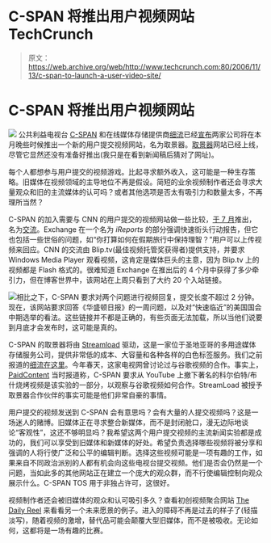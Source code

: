 # C-SPAN 将推出用户视频网站 TechCrunch

> 原文：<https://web.archive.org/web/http://www.techcrunch.com:80/2006/11/13/c-span-to-launch-a-user-video-site/>

# C-SPAN 将推出用户视频网站

[![](img/42b9c28ccf976ee01c5ea31a6f2ec69a.png)](https://web.archive.org/web/20190105062530/http://c-span.org/) 公共利益电视台 [C-SPAN](https://web.archive.org/web/20190105062530/http://c-span.org/) 和在线媒体存储提供商[细流](https://web.archive.org/web/20190105062530/http://streamload.com/)已经[宣布](https://web.archive.org/web/20190105062530/http://news.google.com/news/url?sa=t&ct=us/1-0&fp=4559d61f53d40c1d&ei=qAVZRcSGE7OKwQH7ueWDAQ&url=http%3A//home.businesswire.com/portal/site/google/index.jsp%3FndmViewId%3Dnews_view%26newsId%3D20061113005585%26newsLang%3Den&cid=0)两家公司将在本月晚些时候推出一个新的用户提交视频网站，名为取景器。[取景器](https://web.archive.org/web/20190105062530/http://c-span.org/viewfinder)网站已经上线，尽管它显然还没有准备好推出(我只是在看到新闻稿后猜对了网址)。

每个人都想参与用户提交的视频游戏。比起寻求额外收入，这可能是一种生存策略。旧媒体在视频领域的主导地位不再是假设。简短的业余视频制作者还会寻求大量观众和旧的主流媒体的认可吗？或者其他选项是否太有吸引力和数量太多，不再理所当然？

C-SPAN 的加入需要与 CNN 的用户提交的视频网站做一些比较，[于 7 月](https://web.archive.org/web/20190105062530/http://www.beta.techcrunch.com/2006/07/31/cnn-aol-launch-new-video-services-trouble-for-startups/)推出，名为[交流](//web.archive.org/web/20190105062530/https://www.cnn.com/exchange/)。Exchange 在一个名为 *iReports* 的部分强调快速街头行动报告，但它也包括一些世俗的问题，如“你打算如何在假期旅行中保持理智？”用户可以上传视频来回应。CNN 的交流由 Blip.tv(最佳视频托管奖获得者)提供支持，并要求 Windows Media Player 观看视频，这肯定是媒体巨头的主意，因为 Blip.tv 上的视频都是 Flash 格式的。很难知道 Exchange 在推出后的 4 个月中获得了多少牵引力，但在博客世界中，该网站在上周只看到了大约 20 个入站链接。

![](img/2bf37ac898d352b198678cc285026662.png)相比之下，C-SPAN 要求对两个问题进行视频回复，提交长度不超过 2 分钟。现在，该网站要求回答《华盛顿日报》的一周问题，以及对“快速临近”的美国国会中期选举的看法。这些链接并不都是正确的，有些页面无法加载，所以当他们说要到月底才会发布时，这可能是真的。

C-SPAN 的取景器将由 [Streamload](https://web.archive.org/web/20190105062530/http://streamload.com/) 驱动，这是一家位于圣地亚哥的多用途媒体存储服务公司，提供非常低的成本、大容量和各种各样的白色标签服务。我们之前报道的[细流在这里](https://web.archive.org/web/20190105062530/https://beta.techcrunch.com/tag/streamload)。今年春天，这家电视网曾讨论过与谷歌视频的合作。事实上， [PaidContent](https://web.archive.org/web/20190105062530/http://www.paidcontent.org/entry/c-span-opts-for-google-reciprocity-over-viral-video-of-colbert/) 当时报道称，C-SPAN 要求从 YouTube 上撤下著名的科尔伯特/布什烧烤视频是该实验的一部分，以观察与谷歌视频如何合作。StreamLoad 被授予取景器合作伙伴的事实可能是他们非常自豪的事情。

用户提交的视频发送到 C-SPAN 会有意思吗？会有大量的人提交视频吗？这是一场迷人的赌博。旧媒体正在寻求整合新媒体，而不是封闭舱口，漫无边际地谈论“客观性”，这还不够明显吗？我希望这两个用户提交视频的主流新闻实验都是成功的，我们可以享受到旧媒体和新媒体的好处。希望负责选择哪些视频将被分享和强调的人将行使广泛和公平的编辑判断。选择这些视频可能是一项有趣的工作，如果来自不同政治派别的人都有机会向这些电视台提交视频。他们是否会仍然是一个问题，当如此多的其他网站正在建立一个庞大的观众群，而不行使编辑控制向观众展示什么。C-SPAN TOS 用于非独占许可，这很好。

视频制作者还会被旧媒体的观众和认可吸引多久？查看初创视频聚合网站 [The Daily Reel](https://web.archive.org/web/20190105062530/http://www.thedailyreel.com/) 来看看另一个未来愿景的例子。进入的障碍不再是过去的样子了(轻描淡写)，随着视频的激增，替代品可能会颠覆大型旧媒体，而不是被吸收。无论如何，这都将是一场有趣的比赛。